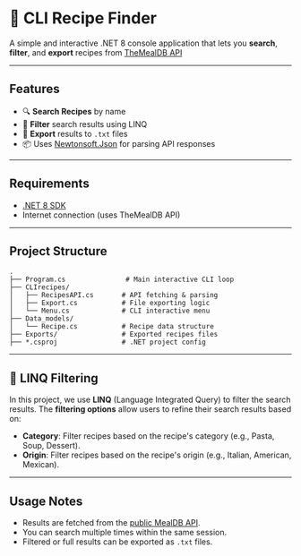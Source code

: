 # 🍳 CLI Recipe Finder

A simple and interactive .NET 8 console application that lets you **search**, **filter**, and **export** recipes from [TheMealDB API](https://www.themealdb.com/)

---

## Features

- 🔍 **Search Recipes** by name  
- 🧾 **Filter** search results using LINQ  
- 📄 **Export** results to `.txt` files  
- 📦 Uses [Newtonsoft.Json](https://www.nuget.org/packages/Newtonsoft.Json) for parsing API responses    

---

## Requirements

- [.NET 8 SDK](https://dotnet.microsoft.com/en-us/download/dotnet/8.0)  
- Internet connection (uses TheMealDB API)  

---

## Project Structure

```
.
├── Program.cs               # Main interactive CLI loop
├── CLIrecipes/
│   ├── RecipesAPI.cs       # API fetching & parsing
│   ├── Export.cs           # File exporting logic
│   └── Menu.cs             # CLI interactive menu
├── Data_models/
│   └── Recipe.cs           # Recipe data structure
├── Exports/                # Exported recipes files
├── *.csproj                # .NET project config
```

---

## 🧾 LINQ Filtering

In this project, we use **LINQ** (Language Integrated Query) to filter the search results.
The **filtering options** allow users to refine their search results based on:

- **Category**: Filter recipes based on the recipe's category (e.g., Pasta, Soup, Dessert).
- **Origin**: Filter recipes based on the recipe's origin (e.g., Italian, American, Mexican).

---

## Usage Notes

- Results are fetched from the [public MealDB API](https://www.themealdb.com/api.php).
- You can search multiple times within the same session.
- Filtered or full results can be exported as `.txt` files.
